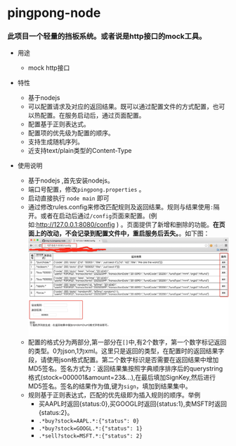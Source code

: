 # pingpong-node

### 此项目一个轻量的挡板系统。或者说是http接口的mock工具。

+ 用途
	+ mock http接口
	
+ 特性
	+ 基于nodejs
	+ 可以配置请求及对应的返回结果。既可以通过配置文件的方式配置，也可以热配置。在服务启动后，通过页面配置。
	+ 配置基于正则表达式。
	+ 配置项的优先级为配置的顺序。
	+ 支持生成随机序列。
	+ 近支持text/plain类型的Content-Type
	
+ 使用说明
	+ 基于nodejs ,首先安装nodejs。
	+ 端口号配置，修改```pingpong.properties``` 。
	+ 启动直接执行 ``` node main ``` 即可
	+ 通过修改rules.config来修改匹配规则及返回结果。规则与结果使用```:```隔开。或者在启动后通过```/config```页面来配置。(例如:http://127.0.0.1:8080/config ) 。页面提供了新增和删除的功能。<b>在页面上的改动，不会记录到配置文件中，重启服务后丢失。</b>。如下图：
		![](https://github.com/ming-liu/pingpong-node/blob/master/config.png)
	+ 配置的格式分为两部分,第一部分在```[]```中,有2个数字，第一个数字标记返回的类型。0为json,1为xml。这里只是返回的类型，在配置时的返回结果字段，请使用json格式配置。第二个数字标识是否需要在返回结果中增加MD5签名。签名方式为：返回结果集按照字典顺序排序后的querystring格式(stock=000001&amount=23&...),在最后填加SignKey,然后进行MD5签名。签名的结果作为值,键为```sign```，填加到结果集中。
	+ 规则基于正则表达式，匹配的优先级即为插入规则的顺序。举例
		+ 买AAPL时返回{status:0},买GOOGL时返回{status:1},卖MSFT时返回{status:2}。
		+ ```.*buy?stock=AAPL.*:{"status": 0}```
		+ ```.*buy?stock=GOOGL.*:{"status": 1}```
		+ ```.*sell?stock=MSFT.*:{"status": 2}```
	
	
